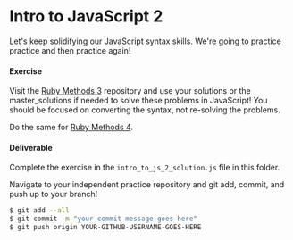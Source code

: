# Intro to JavaScript 2

Let's keep solidifying our JavaScript syntax skills. We're going to practice practice and then practice again!

#### Exercise

Visit the [Ruby Methods 3](../ruby_methods_3) repository and use your solutions or the master_solutions if needed to solve these problems in JavaScript! You should be focused on converting the syntax, not re-solving the problems. 

Do the same for [Ruby Methods 4](../ruby_methods_4). 

#### Deliverable
Complete the exercise in the `intro_to_js_2_solution.js` file in this folder. 

Navigate to your independent practice repository and git add, commit, and push up to your branch!

```bash
$ git add --all
$ git commit -m "your commit message goes here"
$ git push origin YOUR-GITHUB-USERNAME-GOES-HERE
```

